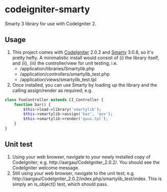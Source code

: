 # codeigniter-smarty

Smarty 3 library for use with CodeIgniter 2.

## Usage

1. This project comes with [CodeIgniter] 2.0.2 and [Smarty] 3.0.8, so it's pretty hefty. A minimalistic install would consist of (i) the library itself, and (ii), (iii) the controller/view for unit testing; i.e.
	- /application/libraries/Smartylib.php
	- /application/controllers/smartylib_test.php
	- /application/views/smartylib_test.tpl
1. Once installed, you can use Smarty by loading up the library and the calling assign/render as required; e.g.

```php
class FooController extends CI_Controller {
	function bar() {
		$this->load->library('smartylib');
		$this->smartylib->assign('baz', 'qux');
		$this->smartylib->render('quux.tpl');
	}
}
```

## Unit test 

1. Using your web browser, navigate to your newly installed copy of CodeIgniter; e.g. http://aargau/CodeIgniter_2.0.2/. You should see the CodeIgniter welcome message.
1. Still using your web browser, navigate to the unit test; e.g. http://aargau/CodeIgniter_2.0.2/index.php/smartylib_test/index. This is simply an is_object() test, which should pass.

[CodeIgniter]: http://www.codeigniter.com/
[Smarty]: http://www.smarty.net/
